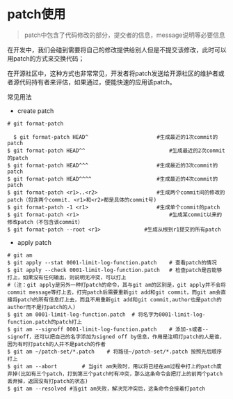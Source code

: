 # patch使用

> patch中包含了代码修改的部分，提交者的信息，message说明等必要信息

在开发中，我们会碰到需要将自己的修改提供给别人但是不提交该修改，此时可以用patch的方式来交换代码；

在开源社区中，这种方式也非常常见，开发者将patch发送给开源社区的维护者或者源代码持有者来评估，如果通过，便能快速的应用该patch。



常见用法

- create patch

```shell
# git format-patch

  $ git format-patch HEAD^						#生成最近的1次commit的patch
$ git format-patch HEAD^^							#生成最近的2次commit的patch
$ git format-patch HEAD^^^						#生成最近的3次commit的patch
$ git format-patch HEAD^^^^						#生成最近的4次commit的patch
$ git format-patch <r1>..<r2>					#生成两个commit间的修改的patch（包含两个commit. <r1>和<r2>都是具体的commit号)
$ git format-patch -1 <r1>						#生成单个commit的patch
$ git format-patch <r1>								#生成某commit以来的修改patch（不包含该commit）
$ git format-patch --root <r1>				#生成从根到r1提交的所有patch
```



- apply patch

```shell
# git am
$ git apply --stat 0001-limit-log-function.patch	# 查看patch的情况
$ git apply --check 0001-limit-log-function.patch	# 检查patch是否能够打上，如果没有任何输出，则说明无冲突，可以打上
# (注：git apply是另外一种打patch的命令，其与git am的区别是，git apply并不会将commit message等打上去，打完patch后需要重新git add和git commit，而git am会直接将patch的所有信息打上去，而且不用重新git add和git commit,author也是patch的author而不是打patch的人)
$ git am 0001-limit-log-function.patch	# 将名字为0001-limit-log-function.patch的patch打上
$ git am --signoff 0001-limit-log-function.patch	# 添加-s或者--signoff，还可以把自己的名字添加为signed off by信息，作用是注明打patch的人是谁，因为有时打patch的人并不是patch的作者
$ git am ~/patch-set/*.patch	# 将路径~/patch-set/*.patch 按照先后顺序打上
$ git am --abort		# 当git am失败时，用以将已经在am过程中打上的patch废弃掉(比如有三个patch，打到第三个patch时有冲突，那么这条命令会把打上的前两个patch丢弃掉，返回没有打patch的状态)
$ git am --resolved	#当git am失败，解决完冲突后，这条命令会接着打patch
```



